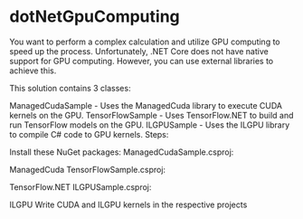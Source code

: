 # dotNetGpuComputing

You want to perform a complex calculation and utilize GPU computing to speed up the process. Unfortunately, .NET Core does not have native support for GPU computing. However, you can use external libraries to achieve this.

This solution contains 3 classes:

ManagedCudaSample - Uses the ManagedCuda library to execute CUDA kernels on the GPU.
TensorFlowSample - Uses TensorFlow.NET to build and run TensorFlow models on the GPU.
ILGPUSample - Uses the ILGPU library to compile C# code to GPU kernels.
Steps:

Install these NuGet packages:
ManagedCudaSample.csproj:

ManagedCuda
TensorFlowSample.csproj:

TensorFlow.NET
ILGPUSample.csproj:

ILGPU
Write CUDA and ILGPU kernels in the respective projects




